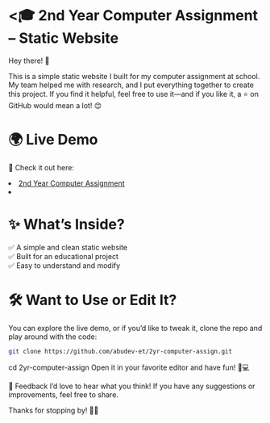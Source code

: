 # <🎓 2nd Year Computer Assignment – Static Website
Hey there! 👋

This is a simple static website I built for my computer assignment at school. My team helped me with research, and I put everything together to create this project. If you find it helpful, feel free to use it—and if you like it, a ⭐ on GitHub would mean a lot! 😊

# 🌍 Live Demo
🚀 Check it out here: <li><a href="[index.html](https://2ndyearcomputerassignment.netlify.app/)" >2nd Year Computer Assignment</a><li/>

# ✨ What’s Inside?
✅ A simple and clean static website<br />
✅ Built for an educational project<br />
✅ Easy to understand and modify<br />

# 🛠 Want to Use or Edit It?
You can explore the live demo, or if you’d like to tweak it, clone the repo and play around with the code:

```bash
git clone https://github.com/abudev-et/2yr-computer-assign.git
```
cd 2yr-computer-assign
Open it in your favorite editor and have fun! 🎨💻

💬 Feedback
I’d love to hear what you think! If you have any suggestions or improvements, feel free to share.

Thanks for stopping by! 🚀😃
